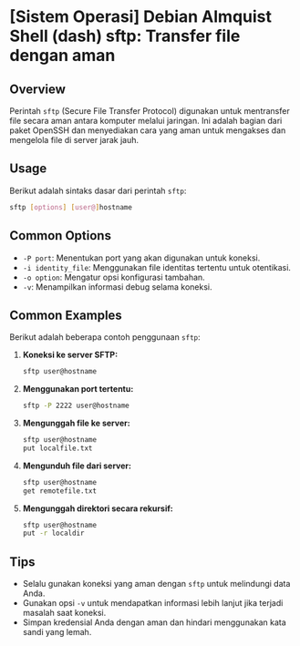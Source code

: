 # [Sistem Operasi] Debian Almquist Shell (dash) sftp: Transfer file dengan aman

## Overview
Perintah `sftp` (Secure File Transfer Protocol) digunakan untuk mentransfer file secara aman antara komputer melalui jaringan. Ini adalah bagian dari paket OpenSSH dan menyediakan cara yang aman untuk mengakses dan mengelola file di server jarak jauh.

## Usage
Berikut adalah sintaks dasar dari perintah `sftp`:

```bash
sftp [options] [user@]hostname
```

## Common Options
- `-P port`: Menentukan port yang akan digunakan untuk koneksi.
- `-i identity_file`: Menggunakan file identitas tertentu untuk otentikasi.
- `-o option`: Mengatur opsi konfigurasi tambahan.
- `-v`: Menampilkan informasi debug selama koneksi.

## Common Examples
Berikut adalah beberapa contoh penggunaan `sftp`:

1. **Koneksi ke server SFTP:**
   ```bash
   sftp user@hostname
   ```

2. **Menggunakan port tertentu:**
   ```bash
   sftp -P 2222 user@hostname
   ```

3. **Mengunggah file ke server:**
   ```bash
   sftp user@hostname
   put localfile.txt
   ```

4. **Mengunduh file dari server:**
   ```bash
   sftp user@hostname
   get remotefile.txt
   ```

5. **Mengunggah direktori secara rekursif:**
   ```bash
   sftp user@hostname
   put -r localdir
   ```

## Tips
- Selalu gunakan koneksi yang aman dengan `sftp` untuk melindungi data Anda.
- Gunakan opsi `-v` untuk mendapatkan informasi lebih lanjut jika terjadi masalah saat koneksi.
- Simpan kredensial Anda dengan aman dan hindari menggunakan kata sandi yang lemah.